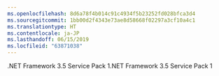 ```yaml
---
ms.openlocfilehash: 8d6a78f4b014c91c4934f5b23252fd028bfca3d4
ms.sourcegitcommit: 1bb00d2f4343e73ae8d58668f02297a3cf10a4c1
ms.translationtype: HT
ms.contentlocale: ja-JP
ms.lasthandoff: 06/15/2019
ms.locfileid: "63871038"
---
```

<span data-ttu-id="169b4-101">.NET Framework 3.5 Service Pack 1</span><span class="sxs-lookup"><span data-stu-id="169b4-101">.NET Framework 3.5 Service Pack 1</span></span>